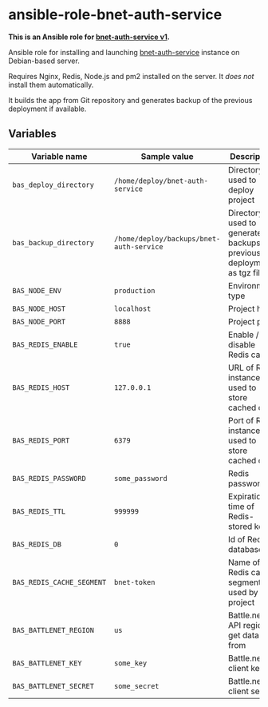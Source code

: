 # ansible-role-bnet-auth-service

**This is an Ansible role for [bnet-auth-service v1](https://github.com/sc2pte/bnet-auth-service/tree/v1).**

Ansible role for installing and launching [bnet-auth-service](https://github.com/sc2pte/bnet-auth-service) instance on Debian-based server.

Requires Nginx, Redis, Node.js and pm2 installed on the server. It *does not* install them automatically.

It builds the app from Git repository and generates backup of the previous deployment if available.

## Variables

| Variable name | Sample value | Description |
|-  |-  |-
| `bas_deploy_directory` | `/home/deploy/bnet-auth-service` | Directory used to deploy project |
| `bas_backup_directory` | `/home/deploy/backups/bnet-auth-service` | Directory used to generate backups of previous deployments as tgz files |
| `BAS_NODE_ENV` | `production` | Environment type |
| `BAS_NODE_HOST` | `localhost` | Project host |
| `BAS_NODE_PORT` | `8888` | Project port |
| `BAS_REDIS_ENABLE` | `true` | Enable / disable Redis cache |
| `BAS_REDIS_HOST` | `127.0.0.1` | URL of Redis instance used to store cached data |
| `BAS_REDIS_PORT` | `6379` | Port of Redis instance used to store cached data |
| `BAS_REDIS_PASSWORD` | `some_password` | Redis password |
| `BAS_REDIS_TTL` | `999999` | Expiration time of Redis-stored keys |
| `BAS_REDIS_DB` | `0` | Id of Redis database |
| `BAS_REDIS_CACHE_SEGMENT` | `bnet-token` | Name of Redis cache segment used by the project |
| `BAS_BATTLENET_REGION` | `us` | Battle.net API region to get data from |
| `BAS_BATTLENET_KEY` | `some_key` | Battle.net client key |
| `BAS_BATTLENET_SECRET` | `some_secret` | Battle.net client secret |
